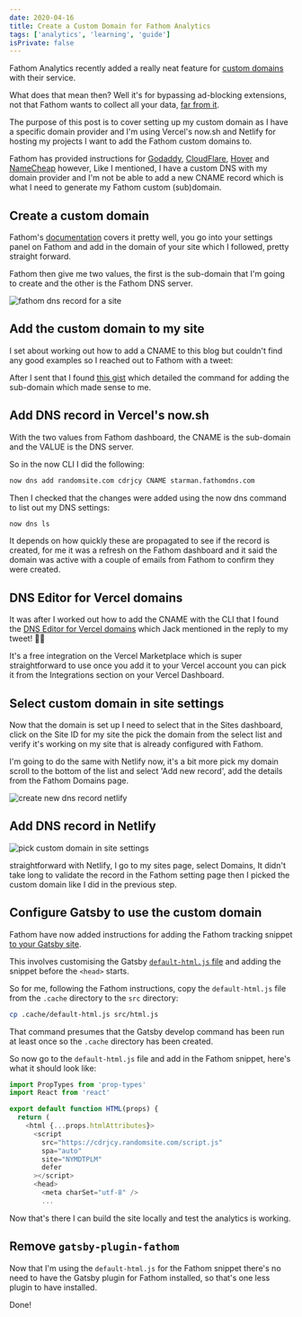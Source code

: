 ```yaml
---
date: 2020-04-16
title: Create a Custom Domain for Fathom Analytics
tags: ['analytics', 'learning', 'guide']
isPrivate: false
---
```


<script>
  import { Tweet } from 'sveltekit-embed'
</script>

Fathom Analytics recently added a really neat feature for [custom
domains] with their service.

What does that mean then? Well it's for bypassing ad-blocking
extensions, not that Fathom wants to collect all your data, [far from
it].

The purpose of this post is to cover setting up my custom domain as I
have a specific domain provider and I'm using Vercel's now.sh and
Netlify for hosting my projects I want to add the Fathom custom
domains to.

Fathom has provided instructions for [Godaddy], [CloudFlare], [Hover]
and [NameCheap] however, Like I mentioned, I have a custom DNS with my
domain provider and I'm not be able to add a new CNAME record which is
what I need to generate my Fathom custom (sub)domain.

## Create a custom domain

Fathom's [documentation] covers it pretty well, you go into your
settings panel on Fathom and add in the domain of your site which I
followed, pretty straight forward.

Fathom then give me two values, the first is the sub-domain that I'm
going to create and the other is the Fathom DNS server.

![fathom dns record for a site]

## Add the custom domain to my site

I set about working out how to add a CNAME to this blog but couldn't
find any good examples so I reached out to Fathom with a tweet:

<Tweet tweetLink="spences10/status/1250786419536277505" />

After I sent that I found [this gist] which detailed the command for
adding the sub-domain which made sense to me.

## Add DNS record in Vercel's now.sh

With the two values from Fathom dashboard, the CNAME is the sub-domain
and the VALUE is the DNS server.

So in the now CLI I did the following:

```bash
now dns add randomsite.com cdrjcy CNAME starman.fathomdns.com
```

Then I checked that the changes were added using the now dns command
to list out my DNS settings:

```bash
now dns ls
```

It depends on how quickly these are propagated to see if the record is
created, for me it was a refresh on the Fathom dashboard and it said
the domain was active with a couple of emails from Fathom to confirm
they were created.

## DNS Editor for Vercel domains

It was after I worked out how to add the CNAME with the CLI that I
found the [DNS Editor for Vercel domains] which Jack mentioned in the
reply to my tweet! 🤦‍♂

It's a free integration on the Vercel Marketplace which is super
straightforward to use once you add it to your Vercel account you can
pick it from the Integrations section on your Vercel Dashboard.

## Select custom domain in site settings

Now that the domain is set up I need to select that in the Sites
dashboard, click on the Site ID for my site the pick the domain from
the select list and verify it's working on my site that is already
configured with Fathom.

I'm going to do the same with Netlify now, it's a bit more pick my
domain scroll to the bottom of the list and select 'Add new record',
add the details from the Fathom Domains page.

![create new dns record netlify]

## Add DNS record in Netlify

![pick custom domain in site settings]

straightforward with Netlify, I go to my sites page, select Domains,
It didn't take long to validate the record in the Fathom setting page
then I picked the custom domain like I did in the previous step.

## Configure Gatsby to use the custom domain

Fathom have now added instructions for adding the Fathom tracking
snippet [to your Gatsby site].

This involves customising the Gatsby [`default-html.js` file] and
adding the snippet before the `<head>` starts.

So for me, following the Fathom instructions, copy the
`default-html.js` file from the `.cache` directory to the `src`
directory:

```bash
cp .cache/default-html.js src/html.js
```

That command presumes that the Gatsby develop command has been run at
least once so the `.cache` directory has been created.

So now go to the `default-html.js` file and add in the Fathom snippet,
here's what it should look like:

```js
import PropTypes from 'prop-types'
import React from 'react'

export default function HTML(props) {
  return (
    <html {...props.htmlAttributes}>
      <script
        src="https://cdrjcy.randomsite.com/script.js"
        spa="auto"
        site="NYMDTPLM"
        defer
      ></script>
      <head>
        <meta charSet="utf-8" />
        ...
```

Now that's there I can build the site locally and test the analytics
is working.

## Remove `gatsby-plugin-fathom`

Now that I'm using the `default-html.js` for the Fathom snippet
there's no need to have the Gatsby plugin for Fathom installed, so
that's one less plugin to have installed.

Done!

<!-- Links -->

[custom domains]: https://usefathom.com/blog/bypass-adblockers
[far from it]: https://usefathom.com/blog/bypass-adblockers
[documentation]: https://usefathom.com/support/custom-domains
[godaddy]: https://ca.godaddy.com/help/add-a-cname-record-19236
[cloudflare]:
  https://support.cloudflare.com/hc/en-us/articles/360020615111-Configuring-a-CNAME-setup
[hover]:
  https://help.hover.com/hc/en-us/articles/217282457-Managing-DNS-records-#h_5eab4aa7-b044-4cc6-a3c0-5869f583edc8
[namecheap]:
  https://www.namecheap.com/support/knowledgebase/article.aspx/9646/2237/how-to-create-a-cname-record-for-your-domain
[this gist]:
  https://gist.github.com/jaydenseric/f4147d7d9788d1f46b30e4ac7b57e6b2
[dns editor for vercel domains]: https://vercel.com/integrations/dns
[to your gatsby site]: https://usefathom.com/integrations/gatsbyjs
[`default-html.js` file]: https://www.gatsbyjs.org/docs/custom-html/

<!-- Images -->

[create new dns record netlify]:
  https://res.cloudinary.com/defkmsrpw/image/upload/q_auto,f_auto/v1614858540/scottspence.com/create-new-dns-record-netlify-388b4824b94966a449b57c7fd59f5fa8.png
[pick custom domain in site settings]:
  https://res.cloudinary.com/defkmsrpw/image/upload/q_auto,f_auto/v1614858539/scottspence.com/pick-custom-domain-in-site-settings-3af1a934a7a66f45d754f3cfa36bb80e.png
[fathom dns record for a site]:
  https://res.cloudinary.com/defkmsrpw/image/upload/q_auto,f_auto/v1614858539/scottspence.com/fathom-dns-record-for-site-918a662955a145472c8b3a65061649e2.png

